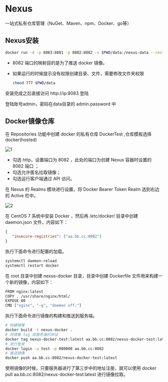 # Nexus

一站式私有仓库管理（NuGet、Maven、npm、Docker、go等）

## Nexus安装

```bash
docker run -d -p 8083:8081 -p 8082:8082 -v $PWD/data:/nexus-data --restart=always --name nexus sonatype/nexus3
```

* 8082 端口的映射目的是为了推送 docker 镜像。
* 如果运行的时候提示没有权限创建目录、文件，需要修改文件夹权限
    
    ```bash
    chmod 777 $PWD/data
    ```

安装完成之后直接访问  http://ip:8083 登陆

登陆账号admin，密码在data目录的 admin.password 中


## Docker镜像仓库

在 Repositories 功能中创建 docker 的私有仓库 DockerTest ,仓库模板选择 docker(hosted) 

![1](http://cdn.go99.top/docs/devops/other/nexus1.jpg)

* 勾选 http，设置端口为 8082 ，此处的端口为创建 Nexus 容器时设置的 8082 端口 ；
* 勾选允许匿名拉取镜像；
* 勾选运行客户端通过 API 访问。

在 Nexus 的 Realms 模块进行设置，将 Docker Bearer Token Realm 选到右边的 Active 栏中。

![2](http://cdn.go99.top/docs/devops/other/nexus2.jpg)

在 CentOS 7 系统中安装 Docker ，然后再 /etc/docker/ 目录中创建 daemon.json 文件，内容如下：

```json
{
   "insecure-registries": ["aa.bb.cc:8082"]
}
```

执行下面命令进行配置的加载。

```bash
systemctl daemon-reload
systemctl restart docker
```

在 root 目录中创建 nexus-docker 目录，目录中创建 Dockerfile 文件用来构建一个新的镜像，内容如下：

```bash
FROM nginx:latest
COPY . /usr/share/nginx/html/
EXPOSE 80
CMD ["nginx", "-g", "daemon off;"]
```

执行下面命令进行镜像的构建和推送到服务端。

```bash
# 构建镜像
docker build -t nexus-docker .
# 将镜像 tag 成服务端的地址
docker tag nexus-docker-test:latest aa.bb.cc:8082/nexus-docker-test:latest
# 进行登录 
docker login -u test -p 000000 aa.bb.cc:8082
# 推送镜像
docker push aa.bb.cc:8082/nexus-docker-test:latest
```

使用镜像的时候，只要服务器进行了第三步中的地址注册，就可以使用 docker pull aa.bb.cc:8082/nexus-docker-test:latest 进行镜像拉取。
